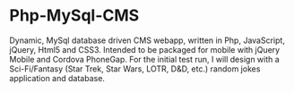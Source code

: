 # Php-MySql-CMS
Dynamic, MySql database driven CMS webapp, written in Php, JavaScript, jQuery, Html5 and CSS3. Intended to be packaged for mobile with jQuery Mobile and Cordova PhoneGap. For the initial test run, I will design with a Sci-Fi/Fantasy (Star Trek, Star Wars, LOTR, D&D, etc.) random jokes application and database.
